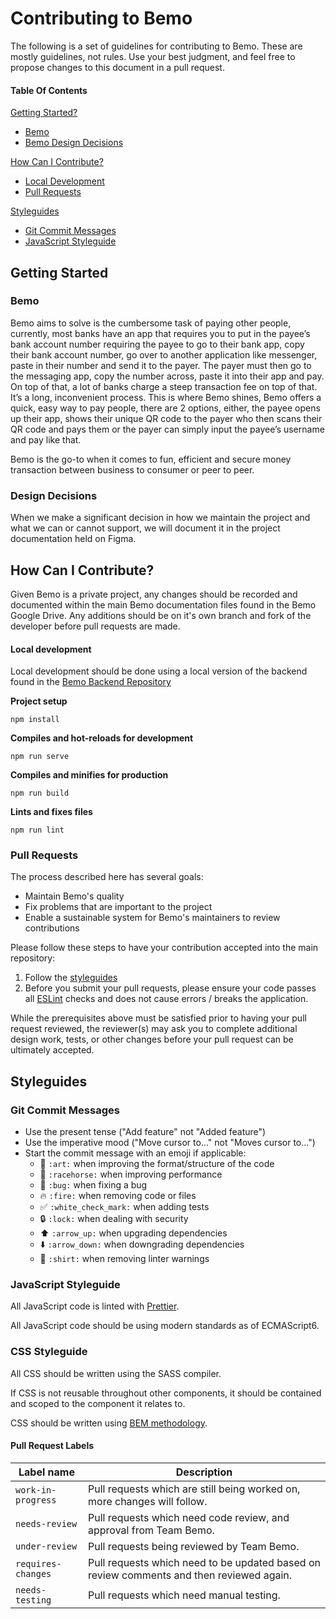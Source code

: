 # Contributing to Bemo

The following is a set of guidelines for contributing to Bemo. These are mostly guidelines, not rules. Use your best judgment, and feel free to propose changes to this document in a pull request.

#### Table Of Contents

[Getting Started?](#getting-started)
  * [Bemo](#bemo)
  * [Bemo Design Decisions](#design-decisions)

[How Can I Contribute?](#how-can-i-contribute)
  * [Local Development](#local-development)
  * [Pull Requests](#pull-requests)

[Styleguides](#styleguides)
  * [Git Commit Messages](#git-commit-messages)
  * [JavaScript Styleguide](#javascript-styleguide)


## Getting Started

### Bemo

Bemo aims to solve is the cumbersome task of paying other people, currently, most banks have an app that requires you to put in the payee’s bank account number requiring the payee to go to their bank app, copy their bank account number, go over to another application like messenger, paste in their number and send it to the payer. The payer must then go to the messaging app, copy the number across, paste it into their app and pay. On top of that, a lot of banks charge a steep transaction fee on top of that. It’s a long, inconvenient process. This is where Bemo shines, Bemo offers a quick, easy way to pay people, there are 2 options, either, the payee opens up their app, shows their unique QR code to the payer who then scans their QR code and pays them or the payer can simply input the payee’s username and pay like that.

Bemo is the go-to when it comes to fun, efficient and secure money transaction between business to consumer or peer to peer.

### Design Decisions

When we make a significant decision in how we maintain the project and what we can or cannot support, we will document it in the project documentation held on Figma.

## How Can I Contribute?

Given Bemo is a private project, any changes should be recorded and documented within the main Bemo documentation files found in the Bemo Google Drive. Any additions should be on it's own branch and fork of the developer before pull requests are made.

#### Local development

Local development should be done using a local version of the backend found in the [Bemo Backend Repository](https://github.com/MickyPrice/Yoobee-Bemo-App-Backend/ "Bemo Backend Repository")

**Project setup**
```
npm install
```

**Compiles and hot-reloads for development**
```
npm run serve
```

**Compiles and minifies for production**
```
npm run build
```

**Lints and fixes files**
```
npm run lint
```

### Pull Requests

The process described here has several goals:

- Maintain Bemo's quality
- Fix problems that are important to the project
- Enable a sustainable system for Bemo's maintainers to review contributions

Please follow these steps to have your contribution accepted into the main repository:

1. Follow the [styleguides](#styleguides)
2. Before you submit your pull requests, please ensure your code passes all [ESLint](.eslintrc.js "ESLint") checks and does not cause errors / breaks the application.

While the prerequisites above must be satisfied prior to having your pull request reviewed, the reviewer(s) may ask you to complete additional design work, tests, or other changes before your pull request can be ultimately accepted.

## Styleguides

### Git Commit Messages

* Use the present tense ("Add feature" not "Added feature")
* Use the imperative mood ("Move cursor to..." not "Moves cursor to...")
* Start the commit message with an emoji if applicable:
    * :art: `:art:` when improving the format/structure of the code
    * :racehorse: `:racehorse:` when improving performance
    * :bug: `:bug:` when fixing a bug
    * :fire: `:fire:` when removing code or files
    * :white_check_mark: `:white_check_mark:` when adding tests
    * :lock: `:lock:` when dealing with security
    * :arrow_up: `:arrow_up:` when upgrading dependencies
    * :arrow_down: `:arrow_down:` when downgrading dependencies
    * :shirt: `:shirt:` when removing linter warnings

### JavaScript Styleguide

All JavaScript code is linted with [Prettier](https://prettier.io/).

All JavaScript code should be using modern standards as of ECMAScript6.


### CSS Styleguide

All CSS should be written using the SASS compiler.

If CSS is not reusable throughout other components, it should be contained and scoped to the component it relates to.

CSS should be written using [BEM methodology](http://getbem.com/ "BEM methodology").


#### Pull Request Labels

| Label name | Description |
| --- | --- |
| `work-in-progress` | Pull requests which are still being worked on, more changes will follow. |
| `needs-review` | Pull requests which need code review, and approval from Team Bemo. |
| `under-review` | Pull requests being reviewed by Team Bemo. |
| `requires-changes` | Pull requests which need to be updated based on review comments and then reviewed again. |
| `needs-testing` | Pull requests which need manual testing. |
